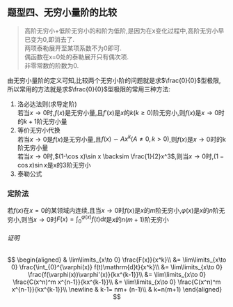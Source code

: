 ## 题型四、无穷小量阶的比较

> 高阶无穷小+低阶无穷小的和阶为低阶,是因为在x变化过程中,高阶无穷小早已变为0,即消去了.<BR>
> 两项泰勒展开至某项系数不为0即可.<BR>
> 偶函数在x=0处的泰勒展开只有偶次项.<BR>
> 非零常数的阶数为0.<BR>

由无穷小量阶的定义可知,比较两个无穷小阶的问题就是求$\frac{0}{0}$型极限,所以常用的方法就是求$\frac{0}{0}$型极限的常用三种方法:

1. 洛必达法则(求导定阶)  
   若当$x\to 0$时,$f(x)$是无穷小量,且$f'(x)$是$x$的$k(k \ge 0)$阶无穷小,则$f(x)$是$x\to 0$时的$k+1$阶无穷小量
2. 等价无穷小代换  
   若当$x\to 0$是$f(x)$是无穷小量,且$f(x)\backsim Ax^k(A\not=0, k>0)$,则$f(x)$是$x\to 0$时的k阶无穷小量  
   若当$x\to 0$时,$(1-\cos x)\sin x \backsim \frac{1}{2}x^3$,则当$x\to 0$时,$(1-\cos x)\sin x$是x的3阶无穷小
3. 泰勒公式

### **定阶法**

若$f(x)$在$x=0$的某领域内连续,且当$x\to 0$时$f(x)$是$x$的$m$阶无穷小,$\varphi(x)$是$x$的$n$阶无穷小,则当$x\to 0$时$F(x)=\int_0^{\varphi{(x)}}f(t)\mathrm{d}t$是$x$的$n(m+1)$阶无穷小

###### 证明

$$
\begin{aligned}
	& \lim\limits_{x\to 0} \frac{F(x)}{x^k}\\
	&= \lim\limits_{x\to 0} \frac{\int_{0}^{\varphi(x)} f(t)\mathrm{d}t}{x^k}\\
	&= \lim\limits_{x\to 0} \frac{f(\varphi(x))\varphi'(x)}{kx^{k-1}}\\
	&= \lim\limits_{x\to 0} \frac{C(x^n)^m x^{n-1}}{kx^{k-1}}\\
	&= \lim\limits_{x\to 0} \frac{C(x^n)^m x^{n-1}}{kx^{k-1}}\\
	\newline
	& k-1= nm+ (n-1)\\
	& k=n(m+1)
\end{aligned}
$$
